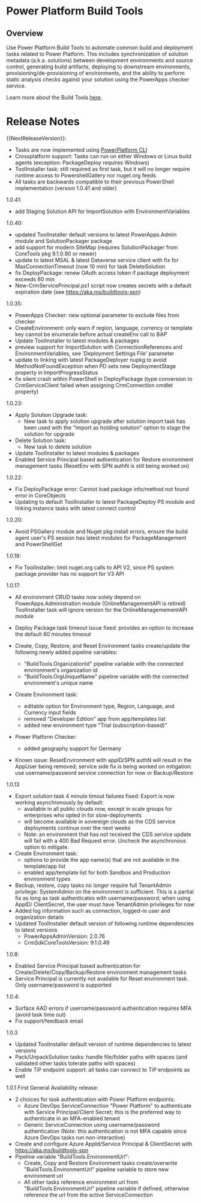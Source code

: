 **Power Platform Build Tools**
==============================

Overview
--------

Use Power Platform Build Tools to automate common build and deployment tasks
related to Power Platform. This includes synchronization of solution metadata
(a.k.a. solutions) between development environments and source control,
generating build artifacts, deploying to downstream environments,
provisioning/de-provisioning of environments, and the ability to perform
static analysis checks against your solution using the PowerApps checker
service.

Learn more about the Build Tools [here](https://aka.ms/buildtoolsdoc).

# Release Notes
{{NextReleaseVersion}}:
- Tasks are now implemented using [PowerPlatform CLI](https://aka.ms/PowerPlatformCLI)
- Crossplatform support: Tasks can run on either Windows or Linux build agents
  (exception: PackageDeploy requires Windows)
- ToolInstaller task: still required as first task, but it will no longer require runtime
  access to PowershellGallery nor nuget.org feeds
- All tasks are backwards compatible to their previous PowerShell implementation (version 1.0.41 and older)

1.0.41:
- add Staging Solution API for ImportSolution with EnvironmentVariables

1.0.40:
- updated ToolInstaller default versions to latest PowerApps.Admin module and SolutionPackager package
- add support for modern SiteMap (requires SolutionPackager from CoreTools pkg 9.1.0.90 or newer)
- update to latest MSAL & latest Dataverse service client with fix for MaxConnectionTimeout (now 10 min) for task DeleteSolution
- fix DeployPackage: renew OAuth access token if package deployment exceeds 60 min
- New-CrmServicePrincipal.ps1 script now creates secrets with a default expiration date (see https://aka.ms/buildtools-spn)

1.0.35:
- PowerApps Checker: new optional parameter to exclude files from checker
- CreateEnvironment: only warn if region, language, currency or template key cannot be enumerate before actual createEnv call to BAP
- Update ToolInstaller to latest modules & packages
- preview support for ImportSolution with ConnectionReferences and EnvironmentVariables, see 'Deployment Settings File' parameter
- update to linking with latest PackageDeployer nupkg to avoid MethodNotFoundException when PD sets new DeploymentStage property in ImportProgressStatus
- fix silent crash within PowerShell in DeployPackage (type conversion to CrmServiceClient failed when assigning CrmConnection cmdlet property)

1.0.23:
- Apply Solution Upgrade task:
    - New task to apply solution upgrade after solution import task has been used with the "Import as holding solution" option to stage the solution for upgrade
- Delete Solution task:
    - New task to delete solution
- Update ToolInstaller to latest modules & packages
- Enabled Service Principal based authentication for Restore environment management tasks (ResetEnv with SPN authN is still being worked on)

1.0.22:
- Fix DeployPackage error: Cannot load package info/method not found error in CoreObjects
- Updating to default ToolInstaller to latest PackageDeploy PS module and linking instance tasks with latest connect control

1.0.20:
- Avoid PSGallery module and Nuget pkg install errors, ensure the build agent user's PS session has latest modules for PackageManagement and PowerShellGet

1.0.19:
- Fix ToolInstaller: limit nuget.org calls to API V2, since PS system package provider has no support for V3 API

1.0.17:
- All environment CRUD tasks now solely depend on PowerApps.Administration module (OnlineManagementAPI is retired)
  ToolInstaller task will ignore version for the OnlineManagemementAPI module
- Deploy Package task timeout issue fixed: provides an option to increase the default 60 minutes timeout
- Create, Copy, Restore, and Reset Environment tasks create/update the following newly added pipeline variables:
  - "BuildTools.OrganizationId" pipeline variable with the connected environment's organization id
  - "BuildTools.OrgUniqueName" pipeline variable with the connected environment's unique name
- Create Environment task:
  - editable option for Environment type, Region, Language, and Currency input fields
  - removed "Developer Edition" app from app/templates list
  - added new environment type "Trial (subscription-based)"
- Power Platform Checker:
  - added geography support for Germany

- Known issue: ResetEnvironment with appID/SPN authN will result in the AppUser being removed;
    service side fix is being worked on
  mitigation: use username/password service connection for now or Backup/Restore

1.0.13
- Export solution task 4 minute timout failures fixed:
  Export is now working asynchronously by default:
  - available in all public clouds now, except in scale groups for enterprises who opted in for slow-deployments
  - will become available in sovereign clouds as the CDS service deployments continue over the next weeks
  - Note: an environment that has not received the CDS service update will fail with a 400 Bad Request error. Uncheck the asynchronous option to mitigate.
- Create Environment task:
  - options to provide the app name(s) that are not available in the template/app list
  - enabled app/template list for both Sandbox and Production environment types
- Backup, restore, copy tasks no longer require full TenantAdmin privilege: SystemAdmin on the environment is sufficient. This is a partial fix as long as task authenticates with username/password; when using AppID/
ClientSecret, the user must have TenantAdmin privileges for now
- Added log information such as connection, logged-in user and organization details
- Updated ToolInstaller default version of following runtime dependencies to latest versions
  - PowerAppsAdminVersion: 2.0.76
  - CrmSdkCoreToolsVersion: 9.1.0.49

1.0.8:
- Enabled Service Principal based authentication for Create/Delete/Copy/Backup/Restore environment management tasks
- Service Principal is currently not available for Reset environment task. Only username/password is supported

1.0.4:
- Surface AAD errors if username/password authentication requires MFA (avoid task time out)
- Fix support/feedback email

1.0.3
- Updated ToolInstaller default version of runtime dependencies to latest versions
- Pack/UnpackSolution tasks: handle file/folder paths with spaces (and validated other tasks tolerate paths with spaces)
- Enable TiP endpoint support: all tasks can connect to TiP endpoints as well

1.0.1
First General Availability release:
- 2 choices for task authentication with Power Platform endpoints:
  - Azure DevOps ServiceConnection "Power Platform" to authenticate with Service Principal/Client Secret;
    this is the preferred way to authenticate in an MFA-enabled tenant
  - Generic ServiceConnection using username/password authentication
    (Note: this authentication is not MFA capable since Azure DevOps tasks run non-interactive)
- Create and configure Azure AppId/Service Principal & ClientSecret with <https://aka.ms/buildtools-spn>
- Pipeline variable "BuildTools.EnvironmentUrl":
  - Create, Copy and Restore Environment tasks create/overwrite "BuildTools.EnvironmentUrl" pipeline variable to store new environment url
  - All other tasks reference environment url from "BuildTools.EnvironmentUrl" pipeline variable if defined, otherwise reference the url from the active ServiceConnection
